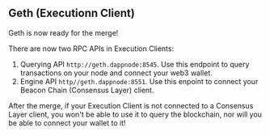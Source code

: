 ## Geth (Executionn Client)

Geth is now ready for the merge!

There are now two RPC APIs in Execution Clients:

1. Querying API `http://geth.dappnode:8545`. Use this endpoint to query transactions on your node and connect your web3 wallet.
2. Engine API `http//geth.dappnode:8551`. Use this enpoint to connect your Beacon Chain (Consensus Layer) client.

After the merge, if your Execution Client is not connected to a Consensus Layer client, you won't be able to use it to query the blockchain, nor will you be able to connect your wallet to it!
